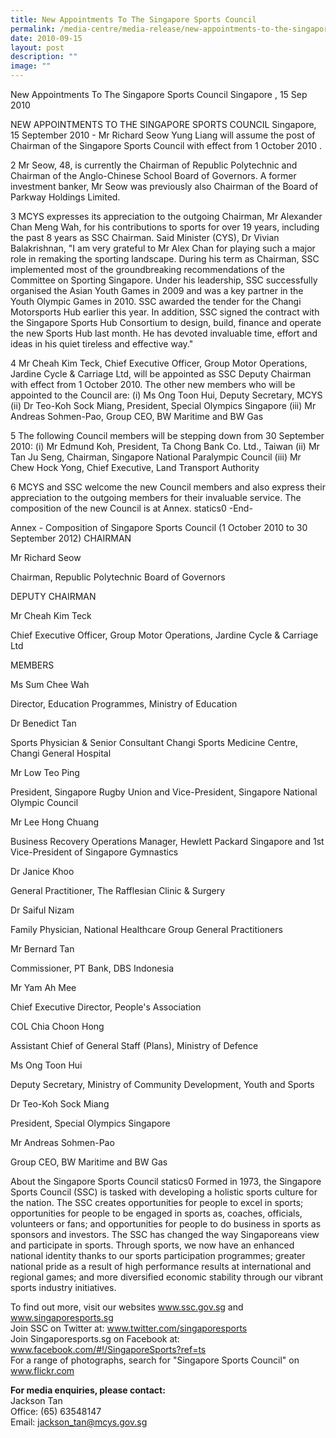 ```yaml
---
title: New Appointments To The Singapore Sports Council
permalink: /media-centre/media-release/new-appointments-to-the-singapore-sports-council/
date: 2010-09-15
layout: post
description: ""
image: ""
---
```

New Appointments To The Singapore Sports Council
Singapore , 15 Sep 2010

NEW APPOINTMENTS TO THE SINGAPORE SPORTS COUNCIL
Singapore, 15 September 2010 - Mr Richard Seow Yung Liang will assume the post of Chairman of the Singapore Sports Council with effect from 1 October 2010 .

2 Mr Seow, 48, is currently the Chairman of Republic Polytechnic and Chairman of the Anglo-Chinese School Board of Governors. A former investment banker, Mr Seow was previously also Chairman of the Board of Parkway Holdings Limited.

3 MCYS expresses its appreciation to the outgoing Chairman, Mr Alexander Chan Meng Wah, for his contributions to sports for over 19 years, including the past 8 years as SSC Chairman. Said Minister (CYS), Dr Vivian Balakrishnan, "I am very grateful to Mr Alex Chan for playing such a major role in remaking the sporting landscape. During his term as Chairman, SSC implemented most of the groundbreaking recommendations of the Committee on Sporting Singapore. Under his leadership, SSC successfully organised the Asian Youth Games in 2009 and was a key partner in the Youth Olympic Games in 2010. SSC awarded the tender for the Changi Motorsports Hub earlier this year. In addition, SSC signed the contract with the Singapore Sports Hub Consortium to design, build, finance and operate the new Sports Hub last month. He has devoted invaluable time, effort and ideas in his quiet tireless and effective way."

4 Mr Cheah Kim Teck, Chief Executive Officer, Group Motor Operations, Jardine Cycle & Carriage Ltd, will be appointed as SSC Deputy Chairman with effect from 1 October 2010. The other new members who will be appointed to the Council are:
(i) Ms Ong Toon Hui, Deputy Secretary, MCYS
(ii) Dr Teo-Koh Sock Miang, President, Special Olympics Singapore
(iii) Mr Andreas Sohmen-Pao, Group CEO, BW Maritime and BW Gas

5 The following Council members will be stepping down from 30 September 2010:
(i) Mr Edmund Koh, President, Ta Chong Bank Co. Ltd., Taiwan
(ii) Mr Tan Ju Seng, Chairman, Singapore National Paralympic Council
(iii) Mr Chew Hock Yong, Chief Executive, Land Transport Authority

6 MCYS and SSC welcome the new Council members and also express their appreciation to the outgoing members for their invaluable service. The composition of the new Council is at Annex.
statics0
-End-

Annex - Composition of Singapore Sports Council (1 October 2010 to 30 September 2012)
CHAIRMAN

 

Mr Richard Seow

Chairman, Republic Polytechnic Board of Governors

 

DEPUTY CHAIRMAN

 

Mr Cheah Kim Teck

Chief Executive Officer, Group Motor Operations, Jardine Cycle & Carriage Ltd

 

MEMBERS

 

Ms Sum Chee Wah

Director, Education Programmes, Ministry of Education

Dr Benedict Tan

Sports Physician & Senior Consultant Changi Sports Medicine Centre, Changi General Hospital

Mr Low Teo Ping

President, Singapore Rugby Union and Vice-President, Singapore National Olympic Council

Mr Lee Hong Chuang

Business Recovery Operations Manager, Hewlett Packard Singapore and 1st Vice-President of Singapore Gymnastics

Dr Janice Khoo               

General Practitioner, The Rafflesian Clinic & Surgery

Dr Saiful Nizam

Family Physician, National Healthcare Group General Practitioners

Mr Bernard Tan

Commissioner, PT Bank, DBS Indonesia

Mr Yam Ah Mee

Chief Executive Director, People's Association

COL Chia Choon Hong

Assistant Chief of General Staff (Plans), Ministry of Defence

Ms Ong Toon Hui         

Deputy Secretary, Ministry of Community Development, Youth and Sports

Dr Teo-Koh Sock Miang

President, Special Olympics Singapore

Mr Andreas Sohmen-Pao

Group CEO, BW Maritime and BW Gas

 

About the Singapore Sports Council
statics0
Formed in 1973, the Singapore Sports Council (SSC) is tasked with developing a holistic sports culture for the nation. The SSC creates opportunities for people to excel in sports; opportunities for people to be engaged in sports as, coaches, officials, volunteers or fans; and opportunities for people to do business in sports as sponsors and investors. The SSC has changed the way Singaporeans view and participate in sports. Through sports, we now have an enhanced national identity thanks to our sports participation programmes; greater national pride as a result of high performance results at international and regional games; and more diversified economic stability through our vibrant sports industry initiatives.

To find out more, visit our websites www.ssc.gov.sg and www.singaporesports.sg
<br>
Join SSC on Twitter at: www.twitter.com/singaporesports
<br>
Join Singaporesports.sg on Facebook at: www.facebook.com/#!/SingaporeSports?ref=ts
<br>
For a range of photographs, search for "Singapore Sports Council" on www.flickr.com

**For media enquiries, please contact:**
<br>Jackson Tan
<br>Office: (65) 63548147
<br>Email: jackson_tan@mcys.gov.sg
